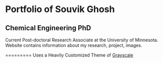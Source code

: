 Portfolio of Souvik Ghosh
=========================

## Chemical Engineering PhD
Current Post-doctoral Research Associate at the University of Minnesota.
Website contains information about my research, project, images.

=========
Uses a Heavily Customized Theme of [Grayscale](http://ironsummitmedia.github.io/startbootstrap-grayscale/)
